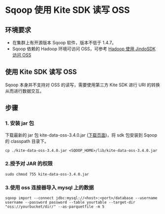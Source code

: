 # Sqoop 使用 Kite SDK 读写 OSS

## 环境要求

* 在集群上有开源版本 Sqoop 软件，版本不低于 1.4.7。
* Sqoop 依赖的 Hadoop 环境可访问 OSS，可参考 [Hadoop 使用 JindoSDK 访问 OSS](../hadoop/jindosdk_on_hadoop.md)

## 使用 Kite SDK 读写 OSS

Sqoop 本身并不支持对 OSS 的读写，需要使用第三方 Kite SDK 进行 URI 的转换从而进行数据交互。

## 步骤
### 1. 安装 jar 包
下载最新的 jar 包 kite-data-oss-3.4.0.jar ([下载页面](/docs/user/4.x/oss/sqoop/kitesdk_download.md))，将 sdk 包安装到 Sqoop 的 classpath 目录下。
```
cp ./kite-data-oss-3.4.0.jar <SQOOP_HOME>/lib/kite-data-oss-3.4.0.jar
```

### 2.授予对 JAR 的权限
```
sudo chmod 755 kite-data-oss-3.4.0.jar
```
### 3.使用 oss 连接器导入 mysql 上的数据
```
sqoop import --connect jdbc:mysql://<host>:<port>/database --username username --password password --table yourtable --target-dir "oss://yourbucket/dir/" --as-parquetfile -m 5
```